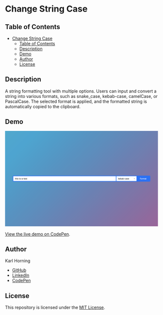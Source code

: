 # Change String Case

## Table of Contents

- [Change String Case](#change-string-case)
  - [Table of Contents](#table-of-contents)
  - [Description](#description)
  - [Demo](#demo)
  - [Author](#author)
  - [License](#license)

## Description

A string formatting tool with multiple options. Users can input and convert a string into various formats, such as snake_case, kebab-case, camelCase, or PascalCase. The selected format is applied, and the formatted string is automatically copied to the clipboard.

## Demo

![Preview Image](./src/img/preview.png)

[View the live demo on CodePen](https://codepen.io/karlhorning/pen/ZEPWMPw).

## Author

Karl Horning

- [GitHub](https://github.com/Karl-Horning/)
- [LinkedIn](https://www.linkedin.com/in/karl-horning/)
- [CodePen](https://codepen.io/karlhorning)

## License

This repository is licensed under the [MIT License](LICENSE).
